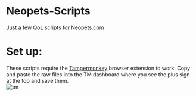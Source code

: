 # Neopets-Scripts
Just a few QoL scripts for Neopets.com
<BR>
<h1>Set up:</h1>
These scripts require the <a href="https://www.tampermonkey.net">Tampermonkey</a> browser extension to work. Copy and paste the raw files into the TM dashboard where you see the plus sign at the top and save them. <BR>
<img src="https://i.ibb.co/YT3LVsd0/tm.png" alt="tm" border="0"><br>
